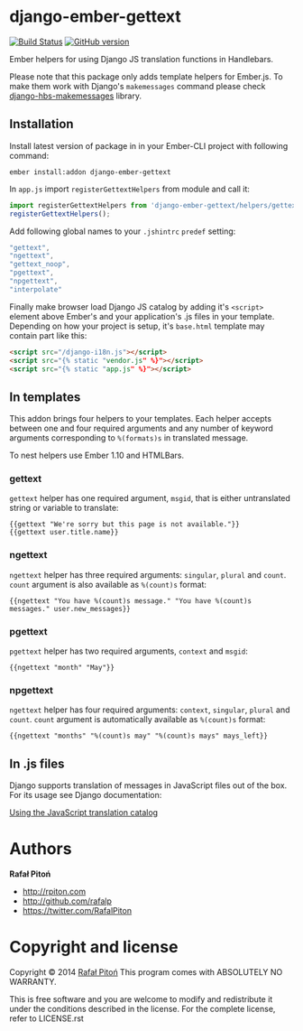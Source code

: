 # django-ember-gettext

[![Build Status](https://travis-ci.org/rafalp/django-ember-gettext.svg?branch=master)](https://travis-ci.org/rafalp/django-ember-gettext)
[![GitHub version](https://badge.fury.io/gh/rafalp%2Fdjango-ember-gettext.svg)](http://badge.fury.io/gh/rafalp%2Fdjango-ember-gettext)

Ember helpers for using Django JS translation functions in Handlebars.

Please note that this package only adds template helpers for Ember.js. To make them work with Django's `makemessages` command please check [django-hbs-makemessages](https://github.com/rafalp/django-ember-gettext) library.

## Installation

Install latest version of package in in your Ember-CLI project with following command:

```console
ember install:addon django-ember-gettext
```

In `app.js` import `registerGettextHelpers` from module and call it:

```javascript
import registerGettextHelpers from 'django-ember-gettext/helpers/gettext';
registerGettextHelpers();
```

Add following global names to your `.jshintrc` `predef` setting:

```javascript
"gettext",
"ngettext",
"gettext_noop",
"pgettext",
"npgettext",
"interpolate"
```

Finally make browser load Django JS catalog by adding it's `<script>` element above Ember's and your application's .js files in your template. Depending on how your project is setup, it's `base.html` template may contain part like this:

```html
<script src="/django-i18n.js"></script>
<script src="{% static "vendor.js" %}"></script>
<script src="{% static "app.js" %}"></script>
```

## In templates

This addon brings four helpers to your templates. Each helper accepts between one and four required arguments and any number of keyword arguments corresponding to `%(formats)s` in translated message.

To nest helpers use Ember 1.10 and HTMLBars.

### gettext

`gettext` helper has one required argument, `msgid`, that is either untranslated string or variable to translate:

```
{{gettext "We're sorry but this page is not available."}}
{{gettext user.title.name}}
```

### ngettext

`ngettext` helper has three required arguments: `singular`, `plural` and `count`. `count` argument is also available as `%(count)s` format:

```
{{ngettext "You have %(count)s message." "You have %(count)s messages." user.new_messages}}
```

### pgettext

`pgettext` helper has two required arguments, `context` and `msgid`:

```
{{ngettext "month" "May"}}
```

### npgettext

`ngettext` helper has four required arguments: `context`, `singular`, `plural` and `count`. `count` argument is automatically available as `%(count)s` format:

```
{{ngettext "months" "%(count)s may" "%(count)s mays" mays_left}}
```

## In .js files

Django supports translation of messages in JavaScript files out of the box. For its usage see Django documentation:

[Using the JavaScript translation catalog](https://docs.djangoproject.com/en/1.7/topics/i18n/translation/#using-the-javascript-translation-catalog)

# Authors

**Rafał Pitoń**

* http://rpiton.com
* http://github.com/rafalp
* https://twitter.com/RafalPiton

# Copyright and license

Copyright © 2014 [Rafał Pitoń](http://github.com/ralfp>)
This program comes with ABSOLUTELY NO WARRANTY.

This is free software and you are welcome to modify and redistribute it under the conditions described in the license.
For the complete license, refer to LICENSE.rst
